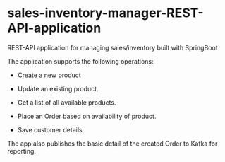 # sales-inventory-manager-REST-API-application
REST-API application for managing sales/inventory built with SpringBoot

The application supports the following operations:

* Create a new product

* Update an existing product.

* Get a list of all available products.

* Place an Order based on availability of product.

* Save customer details


The app also publishes the basic detail of the created Order to Kafka for reporting.

